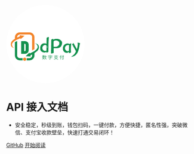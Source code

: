 <img width="210px" style="border-radius: 50%" bor src="images/logo.png">

# API 接入文档

- 安全稳定，秒级到账，钱包扫码，一键付款，方便快捷，匿名性强，突破微信、支付宝收款壁垒，快速打通交易闭环！



[GitHub](<https://github.com/Q-Angelo/Nodejs-Roadmap>)
[开始阅读](README.md)